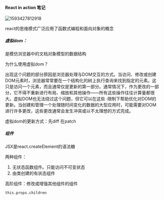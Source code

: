 #### React in action 笔记

![1593427812918](C:\Users\Administrator\AppData\Roaming\Typora\typora-user-images\1593427812918.png)

react的思维模式广泛应用了函数式编程和面向对象的概念

##### 虚拟dom：

是模仿浏览器中的文档对象模型的数据结构

为什么使用虚拟dom？

出现这个问题的部分原因是浏览器处理与DOM交互的方式。当访问、修改或创建DOM元素时，浏览器常常要在一个结构化的树上执行查询来找到指定的元素。这只是访问一个元素，而且通常仅是更新的第一部分。通常情况下，作为更改的一部分，它不得不重新进行布局、缩放和其他操作——所有这些操作往往计算量都很大。虚拟DOM也无法绕过这个问题，但它可以在这些	·限制下帮助优化对DOM的更新。当创建和管理一个处理随时间变化的数据的大型应用时，可能需要对DOM进行许多更改，这些更改通常会发生冲突或以不太理想的方式完成。

虚拟dom的更新方式：先diff 在patch

##### 组件

JSX是react.createElement的语法糖

两种组件：

1. 无状态函数组件。只能访问不可变状态
2. 由类创建的有状态组件

高阶组件：修改或增强其他组件的组件

```react
this.props.children
```


